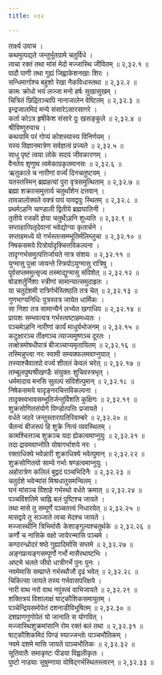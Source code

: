 ```yaml
---
title: ०३२

---
```

तार्क्ष्य उवाच ।  
कथमुत्पद्यते जन्तुर्भूतग्रामे चतुर्विधे ।  
त्वचा रक्तं तथा मांसं मेदो मज्जास्थि जीवितम् ॥ २,३२.१ ॥  
पादौ पाणी तथा गुह्यं जिह्वाकेशनखाः शिरः ।  
सन्धिमार्गाश्च बहुशो रेखा नैकविधास्तथा ॥ २,३२.२ ॥  
कामः क्रोधो भयं लज्जा मनो हर्षः सुखासुखम् ।  
चित्रितं छिद्रितञ्चापि नानाजालेन वेष्टितम् ॥ २,३२.३ ॥  
इन्द्रजालमिदं मन्ये संसारेऽसारसागरे ।  
कर्ता कोऽत्र हृषीकेश संसारे दुः खसङ्कुले ॥ २,३२.४ ॥  
श्रीविष्णुरुवाच ।  
कथयामि परं गोप्यं कोशस्यास्य विनिर्णयम् ।  
यस्य विज्ञानमात्रेण सर्वज्ञत्वं प्रज्यते ॥ २,३२.५ ॥  
साधु पृष्टं त्वया लोके सदयं जीवकारणम् ।  
वैनतेय शृणुष्व त्वमेकाग्रकृतमानसः ॥ २,३२.६ ॥  
ऋतुकाले च नारीणां वर्ज्यं दिनचतुष्टयम् ।  
यतस्तस्मिन् ब्रह्महत्यां पुरा वृत्रसमुत्थिताम् ॥ २,३२.७ ॥  
ब्रह्मा शक्रात्समुत्तार्य चतुर्थांशेन दत्तवान् ।  
तावन्नालोक्यते वक्त्रं पापं यावद्वपुः स्थितम् ॥ २,३२.८ ॥  
प्रथमेऽहनि चाण्डाली द्वितीये ब्रह्मघातिनी ।  
तृतीये रजकी ज्ञेया चतुर्थेऽहनि शुध्यति ॥ २,३२.९ ॥  
सप्ताहात्पितृदेवानां भवेद्योग्या कृतार्चने ।  
सप्ताहमध्ये यो गर्भस्तत्सम्म्भूतिर्मलिम्लुचा ॥ २,३२.१० ॥  
निषकसमये पित्रोर्यादृक्चित्तविकल्पना ।  
तादृग्गर्भसमुत्पत्तिर्जायते नात्र संशयः ॥ २,३२.११ ॥  
युग्मासु पुत्त्रा जायन्ते स्त्रियोऽयुग्मासु रात्रिषु ।  
पूर्वसप्तममुत्सृज्य तस्माद्युग्मासु संविशेत् ॥ २,३२.१२ ॥  
षोडशर्तुर्निशाः स्त्रीणां सामान्यात्समुदाहृतः ।  
या चतुर्दशमी रात्रिर्गर्भस्तिष्ठति तत्र चेत् ॥ २,३२.१३ ॥  
गुणभाग्यनिधिः पुत्रस्तत्र जायेत धार्मिकः ।  
सा निशा तत्र सामान्यैर्न लभ्येत खगाधिप ॥ २,३२.१४ ॥  
प्रायशः सम्भवत्यत्र गर्भस्त्वष्टाहमध्यतः ।  
पञ्चमेऽहनि नारीणां कार्यं माधुर्यभोजनम् ॥ २,३२.१५ ॥  
कटुक्षारञ्च तीक्ष्णञ्च त्याज्यमुष्णञ्च दूरतः ।  
तत्क्षेत्रमोषधीपात्रं बीजञ्चाप्यमृतायितम् ॥ २,३२.१६ ॥  
तस्मिन्नुप्त्वा नरः स्वामी सम्यक्फलमवाप्नुयात् ।  
तस्याश्चैवातपो वर्ज्य शीतलं केवलं चरेत् ॥ २,३२.१७ ॥  
ताम्बूलपुष्पश्रीखण्डैः संयुक्तः शुचिवस्त्रभृत् ।  
धर्ममादाय मनसि सुतल्पं संविशेत्पुमान् ॥ २,३२.१८ ॥  
निषेकसमये यादृङ्नरचित्तविकल्पना ।  
तादृक्स्वभावसम्भूतिर्जन्तुर्विशति कुक्षिगः ॥ २,३२.१९ ॥  
शुक्रसोणितसंयोगे पिण्डोत्पत्तिः प्रजायते ।  
वर्धते जठरे जन्तुस्तारापतिरिवाम्बरे ॥ २,३२.२० ॥  
चैतन्यं बीजरूपं हि शुक्रे नित्यं व्यवस्थितम् ।  
कामश्चित्तञ्च शुक्रञ्च यदा ह्येकत्वमाप्नुयुः ॥ २,३२.२१ ॥  
तदा द्रावमवाप्नोति योषागर्भाशये नरः ।  
रक्ताधिक्ये भवेन्नारी शुक्राधिक्ये भवेत्पुमान् ॥ २,३२.२२ ॥  
शुक्रसोणितयो साम्ये गर्भाः षण्डत्वमाप्नुयुः ।  
अहोरात्रेण कलिलं बुद्वदं पञ्चभिदिनैः ॥ २,३२.२३ ॥  
चतुर्दशे भवेन्मांसं मिश्रधातुसमन्वितम् ।  
घनं मांसञ्च विंशाहे गर्भस्थो वर्धते क्रमात् ॥ २,३२.२४ ॥  
पञ्चविंशतिमे चाह्नि बलं पुष्टिश्च जायते ।  
तथा मासे तु सम्पूर्णे पञ्चतत्त्वं निधारयेत् ॥ २,३२.२५ ॥  
मासद्वये तु सञ्जाते त्वचा मेदश्च जायते ।  
मज्जास्थीनि त्रिभिर्मासैः केशाङ्गुल्यश्चतुर्थके ॥ २,३२.२६ ॥  
कर्णौ च नासिके वक्षो जायेरन्मासि पञ्चमे ।  
कण्ठरन्ध्रोदरं षष्ठे गुह्यादिर्मासि सप्तमे ॥ २,३२.२७ ॥  
अङ्गप्रत्यङ्गसम्पूर्णो गर्भो मासैरथाष्टभिः ।  
अष्टमे चलते जीवो धात्रीगर्भे पुनः पुनः ।  
नवमेमासि सम्प्राप्ते गर्भस्थौजौ दृढं भवेत् ॥ २,३२.२८ ॥  
चिकित्सा जायते तस्य गर्भवासपरिक्षये ।  
नारी वाथ नरो वाथ नपुंस्त्वं वाभिजायते ॥ २,३२.२९ ॥  
शक्तित्रयं विशालाक्षं षाट्कौशिकसमायुतम् ।  
पञ्चेन्द्रियसमोपेतं दशनाडीविभूषितम् ॥ २,३२.३० ॥  
दशप्राणगुणोपेतं यो जानाति स योगवित् ।  
मज्जास्थिशुक्रमांसानि रोम रक्तं बलं तथा ॥ २,३२.३१ ॥  
षाट्कौशिकमिदं पिण्डं स्याज्जन्तोः पाञ्चभौतिकम् ।  
नवमे दशमे मासि जायते पाञ्चभौतिकः ॥ २,३२.३२ ॥  
सूतिवातैः समाकृष्टः पीडया विह्वलीकृतः ।  
पुष्टो नाड्याः सुषुम्णाया योषिद्गर्भस्थितस्त्वरन् ॥ २,३२.३३ ॥